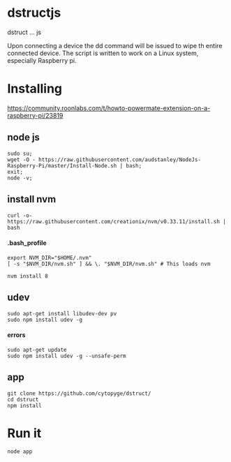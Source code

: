 # dstructjs
dstruct ... js

Upon connecting a device the dd command will be issued to wipe th entire connected device.
The script is written to work on a Linux system, especially Raspberry pi.

# Installing 

https://community.roonlabs.com/t/howto-powermate-extension-on-a-raspberry-pi/23819


## node js

```
sudo su;
wget -O - https://raw.githubusercontent.com/audstanley/NodeJs-Raspberry-Pi/master/Install-Node.sh | bash;
exit;
node -v;
```
## install nvm

```
curl -o- https://raw.githubusercontent.com/creationix/nvm/v0.33.11/install.sh | bash
```

#### .bash_profile 

```
export NVM_DIR="$HOME/.nvm"
[ -s "$NVM_DIR/nvm.sh" ] && \. "$NVM_DIR/nvm.sh" # This loads nvm
```

```
nvm install 8
```

## udev
```
sudo apt-get install libudev-dev pv
sudo npm install udev -g
```
#### errors
```
sudo apt-get update
sudo npm install udev -g --unsafe-perm
```

## app
```
git clone https://github.com/cytopyge/dstruct/
cd dstruct
npm install
```


# Run it

```
node app
```
